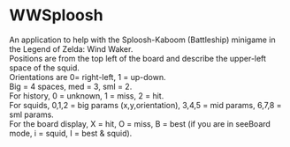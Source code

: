 # WWSploosh
An application to help with the Sploosh-Kaboom (Battleship) minigame in the Legend of Zelda: Wind Waker.  
Positions are from the top left of the board and describe the upper-left space of the squid.  
Orientations are 0= right-left, 1 = up-down.  
Big = 4 spaces, med = 3, sml = 2.  
For history, 0 = unknown, 1 = miss, 2 = hit.  
For squids, 0,1,2 = big params (x,y,orientation), 3,4,5 = mid params, 6,7,8 = sml params.  
For the board display, X = hit, O = miss, B = best (if you are in seeBoard mode, i = squid, I = best & squid).
